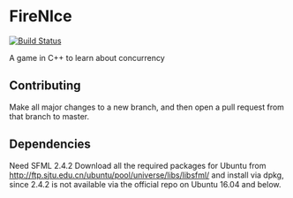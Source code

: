 # FireNIce

[![Build Status](https://travis-ci.org/frags51/FireNIce.svg?branch=master)](https://travis-ci.org/frags51/FireNIce)

A game in C++ to learn about concurrency

## Contributing
Make all major changes to a new branch, and then open a pull request from that branch to master.

## Dependencies
Need SFML 2.4.2 
Download all the required packages for Ubuntu from http://ftp.sjtu.edu.cn/ubuntu/pool/universe/libs/libsfml/ and install via dpkg, since 2.4.2 is not available via the official repo on Ubuntu 16.04 and below.
